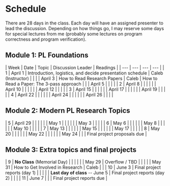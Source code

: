 # Schedule

There are 28 days in the class.
Each day will have an assigned presenter to lead the discussion.
Depending on how things go, I may reserve some days for special lectures from me (probably some lectures on program correctness and program verification).

## Module 1: PL Foundations

| Week | Date | Topic | Discussion Leader | Readings |
| --- | --- | --- | --- |
| 1 | April 1 | Introduction, logistics, and decide presentation schedule | Caleb (Instructor) |  |
|   | April 3 | How to Read Research Papers | Caleb | How to Read a Paper: The 3-pass approach |
|   | April 5 |  |  |  |
| 2 | April 8 |  |  |  |
|   | April 10 |  |  |  |
|   | April 12 |  |  |  |
| 3 | April 15 |  |  |  |
|   | April 17 |  |  |  |
|   | April 19 |  |  |  |
| 4 | April 22 |  |  |  |
|   | April 24 |  |  |  |
|   | April 26 |  |  |  |

## Module 2: Modern PL Research Topics

| 5 | April 29 |  |  |  |
|   | May 1 |  |  |  |
|   | May 3 |  |  |  |
| 6 | May 6 |  |  |  |
|   | May 8 |  |  |  |
|   | May 10 |  |  |  |
| 7 | May 13 |  |  |  |
|   | May 15 |  |  |  |
|   | May 17 |  |  |  |
| 8 | May 20 |  |  |  |
|   | May 22 |  |  |  |
|   | May 24 |  |  | Final project proposals due |

## Module 3: Extra topics and final projects

| 9 | **No Class** (Memorial Day) |  |  |  |
|   | May 29 | Overflow / TBD |  |  |
|   | May 31 | How to Get Involved in Research | Caleb |  |
| 10 | June 3 | Final project reports (day 1) |  |  |
|    | **Last day of class** -- June 5 | Final project reports (day 2) |  |  |
| 11 | June 7 |  |  | Final project reports due |
